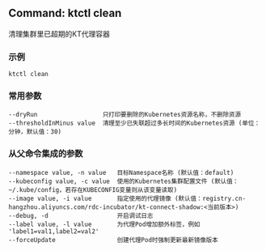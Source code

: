 ## Command: ktctl clean

清理集群里已超期的KT代理容器

### 示例

```
ktctl clean
```

### 常用参数

```
--dryRun                  只打印要删除的Kubernetes资源名称，不删除资源
--thresholdInMinus value  清理至少已失联超过多长时间的Kubernetes资源 (单位：分钟，默认值：30)
```

### 从父命令集成的参数

```
--namespace value, -n value   目标Namespace名称 (默认值：default)
--kubeconfig value, -c value  使用的Kubernetes集群配置文件 (默认值：~/.kube/config，若存在KUBECONFIG变量则从该变量读取)
--image value, -i value       指定使用的代理镜像 (默认值：registry.cn-hangzhou.aliyuncs.com/rdc-incubator/kt-connect-shadow:<当前版本>)
--debug, -d                   开启调试日志
--label value, -l value       为代理Pod增加额外标签，例如 'label1=val1,label2=val2'
--forceUpdate                 创建代理Pod时强制更新最新镜像版本
```
